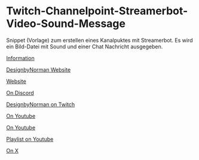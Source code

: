 # Twitch-Channelpoint-Streamerbot-Video-Sound-Message
Snippet (Vorlage) zum erstellen eines Kanalpuktes mit Streamerbot. Es wird ein Bild-Datei mit Sound und einer Chat Nachricht ausgegeben.

[Information](https://github.com/Designbynorman/Twitch-Channelpoint-Streamerbot-Video-Sound-Message/blob/main/info)

[DesignbyNorman Website](https://www.designbynorman.com/)

[Website](https://www.designbynorman.com/streamerbot/)

[On Discord](https://discord.gg/Gdt94HaFbM)

[DesignbyNorman on Twitch](https://www.twitch.tv/designbynorman)

[On Youtube](https://www.youtube.com/@DesignbyNorman)

[On Youtube]([https://youtu.be/ATDNNHsbxp4](https://www.youtube.com/watch?v=HdMd97M6huI))

[Playlist on Youtube](https://www.youtube.com/playlist?list=PLrgOpxS02b-PncLHRg-5W7kJ3o4TT6DhM)

[On X](https://x.com/Designbynorman)
